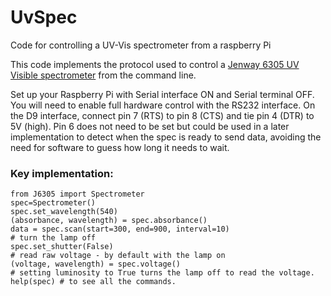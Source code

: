 # UvSpec
Code for controlling a UV-Vis spectrometer from a raspberry Pi

This code implements the protocol used to control a [Jenway 6305 UV Visible spectrometer](http://www.jenway.com/product.asp?dsl=289) from the command line.

Set up your Raspberry Pi with Serial interface ON and Serial terminal OFF. 
You will need to enable full hardware control with the RS232 interface. On the D9 interface, connect pin 7 (RTS) to pin 8 (CTS)
and tie pin 4 (DTR) to 5V (high). Pin 6 does not need to be set but could be used in a later implementation to detect when the 
spec is ready to send data, avoiding the need for software to guess how long it needs to wait.

### Key implementation:

    from J6305 import Spectrometer
    spec=Spectrometer()
    spec.set_wavelength(540)
    (absorbance, wavelength) = spec.absorbance()
    data = spec.scan(start=300, end=900, interval=10)
    # turn the lamp off 
    spec.set_shutter(False)
    # read raw voltage - by default with the lamp on
    (voltage, wavelength) = spec.voltage()
    # setting luminosity to True turns the lamp off to read the voltage.
    help(spec) # to see all the commands. 
    
   
